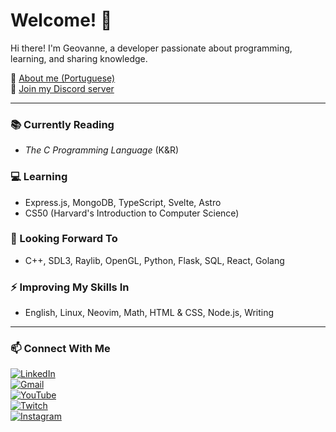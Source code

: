 # Welcome! 🪽

Hi there! I'm Geovanne, a developer passionate about programming, learning, and sharing knowledge.  

📄 [About me (Portuguese)](https://docs.google.com/document/d/1tu95qrKO8qnXUlHcNdNii42xAG8SCOsiubR-etksujY/edit?usp=sharing)  
💬 [Join my Discord server](https://discord.gg/ahMyUguT8v)  

---

### 📚 Currently Reading
- *The C Programming Language* (K&R)

### 💻 Learning
- Express.js, MongoDB, TypeScript, Svelte, Astro  
- CS50 (Harvard's Introduction to Computer Science)

### 🚀 Looking Forward To
- C++, SDL3, Raylib, OpenGL, Python, Flask, SQL, React, Golang  

### ⚡ Improving My Skills In
- English, Linux, Neovim, Math, HTML & CSS, Node.js, Writing  

---

### 📫 Connect With Me

[![LinkedIn](https://custom-icon-badges.demolab.com/badge/LinkedIn-0A66C2?logo=linkedin-white&logoColor=fff)](https://www.linkedin.com/in/gvnwv/)  
[![Gmail](https://img.shields.io/badge/Gmail-D14836?logo=gmail&logoColor=white)](mailto:geoxp98@gmail.com)  
[![YouTube](https://img.shields.io/badge/YouTube-%23FF0000.svg?logo=YouTube&logoColor=white)](https://www.youtube.com/@TposeProgrammer)  
[![Twitch](https://img.shields.io/badge/Twitch-%239146FF.svg?logo=Twitch&logoColor=white)](https://www.twitch.tv/tposeprogrammer)  
[![Instagram](https://img.shields.io/badge/Instagram-%23E4405F.svg?logo=Instagram&logoColor=white)](https://www.instagram.com/tpose.dev)





